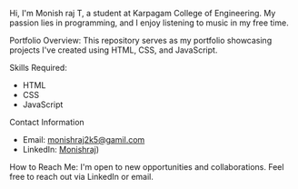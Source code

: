 Hi, I'm Monish raj T, a student at Karpagam College of Engineering. My passion lies in programming, and I enjoy listening to music in my free time.

Portfolio Overview:
This repository serves as my portfolio showcasing projects I've created using HTML, CSS, and JavaScript.

Skills Required:
- HTML
- CSS
- JavaScript

Contact Information
- Email: monishraj2k5@gamil.com
- LinkedIn: [Monishraj](https://www.linkedin.com/in/monish-raj-t/))

How to Reach Me:
I'm open to new opportunities and collaborations. Feel free to reach out via LinkedIn or email.
